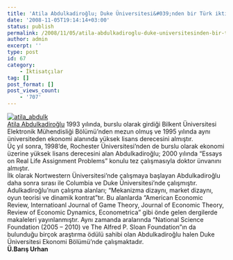 ```yaml
---
title: 'Atila Abdulkadiroğlu; Duke Üniversitesi&#039;nden bir Türk iktisatçı'
date: '2008-11-05T19:14:14+03:00'
status: publish
permalink: /2008/11/05/atila-abdulkadiroglu-duke-universitesinden-bir-turk-iktisatci
author: admin
excerpt: ''
type: post
id: 67
category:
    - İktisatçılar
tag: []
post_format: []
post_views_count:
    - '707'
---
```

[![](http://46.137.161.244/wp-content/uploads/2008/11/atila_abdulk.jpg "atila_abdulk")](http://46.137.161.244/wp-content/uploads/2008/11/atila_abdulk.jpg)  
[Atila Abdulkadiroğlu](http://www.duke.edu/~aa88/) 1993 yılında, burslu olarak girdiği Bilkent Üniversitesi Elektronik Mühendisliği Bölümü’nden mezun olmuş ve 1995 yılında aynı üniversiteden ekonomi alanında yüksek lisans derecesini almıştır.  
Üç yıl sonra, 1998’de, Rochester Üniversitesi’nden de burslu olarak ekonomi üzerine yüksek lisans derecesini alan Abdulkadiroğlu; 2000 yılında “Essays on Real Life Assignment Problems” konulu tez çalışmasıyla doktor ünvanını almıştır.  
İlk olarak Nortwestern Üniversitesi’nde çalışmaya başlayan Abdulkadiroğlu daha sonra sırası ile Columbia ve Duke Üniversitesi’nde çalışmıştır.  
Adulkadiroğlu’nun çalışma alanları; “Mekanizma dizaynı, market dizaynı, oyun teorisi ve dinamik kontrat”tır. Bu alanlarda “American Economic Review, Internatioanl Journal of Game Theory, Journal of Economic Theory, Review of Economic Dynamics, Econometrica” gibi önde gelen dergilerde makaleleri yayınlanmıştır. Aynı zamanda aralarında “National Science Foundation (2005 – 2010) ve The Alfred P. Sloan Foundation”ın da bulunduğu birçok araştırma ödülü sahibi olan Abdulkadiroğlu halen Duke Üniversitesi Ekonomi Bölümü’nde çalışmaktadır.  
**Ü.Barış Urhan**